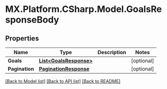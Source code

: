 # MX.Platform.CSharp.Model.GoalsResponseBody

## Properties

Name | Type | Description | Notes
------------ | ------------- | ------------- | -------------
**Goals** | [**List&lt;GoalsResponse&gt;**](GoalsResponse.md) |  | [optional] 
**Pagination** | [**PaginationResponse**](PaginationResponse.md) |  | [optional] 

[[Back to Model list]](../README.md#documentation-for-models) [[Back to API list]](../README.md#documentation-for-api-endpoints) [[Back to README]](../README.md)

